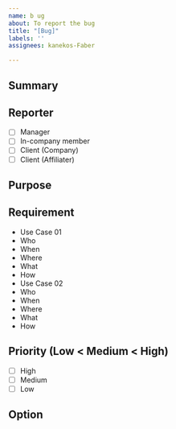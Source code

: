 ```yaml
---
name: b ug
about: To report the bug
title: "[Bug]"
labels: ''
assignees: kanekos-Faber

---
```


## Summary
<!-- Write the Summary -->

## Reporter
<!-- Change from [ ] to [x] -->
- [ ] Manager
- [ ] In-company member
- [ ] Client (Company)
- [ ] Client (Affiliater)

##  Purpose
<!-- Write the purpose to make this feature -->

## Requirement
<!-- Write the Use Case as much as as possible -->
- Use Case 01
 - Who
 - When
 - Where
 - What
 - How
- Use Case 02
 - Who
 - When
 - Where
 - What
 - How

## Priority (Low < Medium < High)
<!-- Change from [ ] to [x] -->
- [ ] High
- [ ] Medium
- [ ] Low

## Option
<!-- Write the oprional information -->
